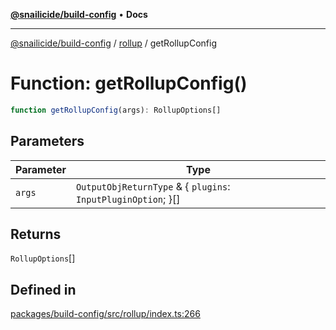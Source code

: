 [**@snailicide/build-config**](../../README.md) • **Docs**

---

[@snailicide/build-config](../../README.md) / [rollup](../README.md) / getRollupConfig

# Function: getRollupConfig()

```ts
function getRollupConfig(args): RollupOptions[]
```

## Parameters

| Parameter | Type                                                            |
| --------- | --------------------------------------------------------------- |
| `args`    | `OutputObjReturnType` & \{ `plugins`: `InputPluginOption`; \}[] |

## Returns

`RollupOptions`[]

## Defined in

[packages/build-config/src/rollup/index.ts:266](https://github.com/gbtunney/snailicide-monorepo/blob/e6e31fab4b5388ce50c23f623dbfd6064ce1a2f2/packages/build-config/src/rollup/index.ts#L266)
